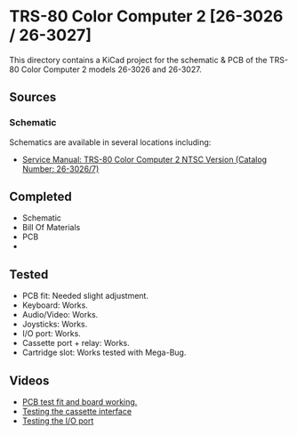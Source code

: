 # TRS-80 Color Computer 2 [26-3026 / 26-3027]

This directory contains a KiCad project
for the schematic & PCB of the TRS-80 Color Computer 2
models 26-3026 and 26-3027.

## Sources

### Schematic

Schematics are available in several locations including:
* [Service Manual: TRS-80 Color Computer 2 NTSC Version (Catalog Number: 26-3026/7)](https://colorcomputerarchive.com/repo/Documents/Manuals/Hardware/Color%20Computer%202%20NTSC%20Service%20Manual%20(26-3026%20&%2026-3027)%20(Tandy).pdf)

## Completed
- Schematic
- Bill Of Materials
- PCB
- 
## Tested
- PCB fit: Needed slight adjustment.
- Keyboard: Works.
- Audio/Video: Works.
- Joysticks: Works.
- I/O port: Works.
- Cassette port + relay: Works.
- Cartridge slot: Works tested with Mega-Bug.

## Videos
- [PCB test fit and board working.](https://youtu.be/QcRTDDZ0i-s)
- [Testing the cassette interface](https://youtu.be/0iLEE3Uvddc)
- [Testing the I/O port](https://youtu.be/4JZ7AA1oiKc)
